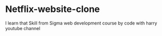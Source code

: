 # Netflix-website-clone
I learn that Skill from Sigma web development course by code with harry youtube channel 
